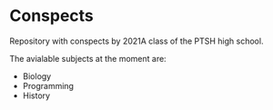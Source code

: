 # Conspects

Repository with conspects by 2021A class of the PTSH high school.

The avialable subjects at the moment are:
- Biology
- Programming
- History
